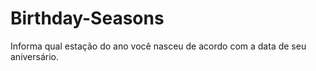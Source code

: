 # Birthday-Seasons
Informa qual estação do ano você nasceu de acordo com a data de seu aniversário.
